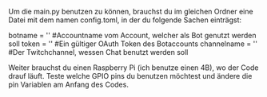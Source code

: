Um die main.py benutzen zu können, brauchst du im gleichen Ordner eine Datei mit dem namen config.toml, in der du folgende Sachen einträgst:

botname = '' #Accountname vom Account, welcher als Bot genutzt werden soll
token = '' #Ein gültiger OAuth Token des Botaccounts
channelname = '' #Der Twitchchannel, wessen Chat benutzt werden soll


Weiter brauchst du einen Raspberry Pi (ich benutze einen 4B), wo der Code drauf läuft. Teste welche GPIO pins du benutzen möchtest und ändere die pin Variablen am Anfang des Codes.
